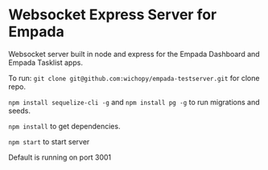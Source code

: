 # Websocket Express Server for Empada

Websocket server built in node and express for the Empada Dashboard and Empada Tasklist apps.

To run:
`git clone git@github.com:wichopy/empada-testserver.git` for clone repo.

`npm install sequelize-cli -g` and `npm install pg -g` to run migrations and seeds.

`npm install` to get dependencies.

`npm start` to start server

Default is running on port 3001
